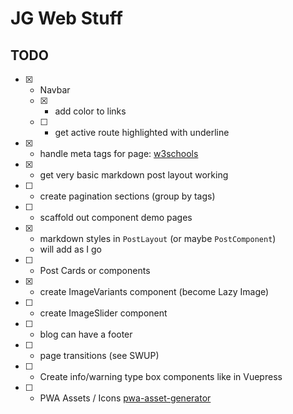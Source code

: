 # JG Web Stuff

## TODO

- [x] - Navbar
  - [x] - add color to links
  - [ ] - get active route highlighted with underline
- [x] - handle meta tags for page: [w3schools](https://www.w3schools.com/tags/tag_meta.asp)
- [x] - get very basic markdown post layout working
- [ ] - create pagination sections (group by tags)
- [ ] - scaffold out component demo pages
- [x] - markdown styles in `PostLayout` (or maybe `PostComponent`)
  - will add as I go
- [ ] - Post Cards or components
- [x] - create ImageVariants component (become Lazy Image)
- [ ] - create ImageSlider component
- [ ] - blog can have a footer
- [ ] - page transitions (see SWUP)
- [ ] - Create info/warning type box components like in Vuepress
- [ ] - PWA Assets / Icons [pwa-asset-generator](https://www.npmjs.com/package/pwa-asset-generator)
